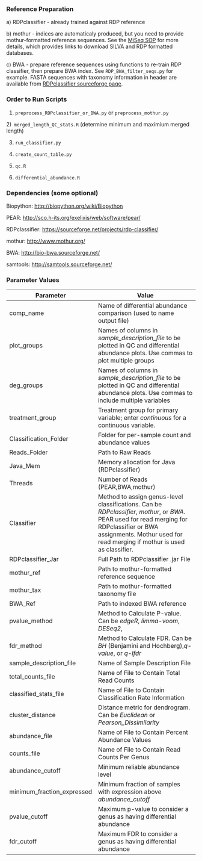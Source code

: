 ### Reference Preparation ###

a) RDPclassifier - already trained against RDP reference

b) mothur - indices are automaticaly produced, but you need to provide mothur-formatted reference sequences.  See the [MiSeq SOP](http://www.mothur.org/wiki/MiSeq_SOP) for more details, which provides links to download SILVA and RDP formatted databases.

c) BWA - prepare reference sequences using functions to re-train RDP classifier, then prepare BWA index.  See `RDP_BWA_filter_seqs.py` for example.  FASTA sequences with taxonomy information in header are available from [RDPclassifier sourceforge page](https://sourceforge.net/projects/rdp-classifier/files/RDP_Classifier_TrainingData/).

### Order to Run Scripts ###

1) `preprocess_RDPclassifier_or_BWA.py` or `preprocess_mothur.py`

2)` merged_length_QC_stats.R` (determine minimum and maximium merged length)

3) `run_classifier.py`

4) `create_count_table.py`

5) `qc.R`

6) `differential_abundance.R`


### Dependencies (some optional) ###

Biopython: http://biopython.org/wiki/Biopython

PEAR: http://sco.h-its.org/exelixis/web/software/pear/

RDPclassifier: https://sourceforge.net/projects/rdp-classifier/

mothur: http://www.mothur.org/

BWA: http://bio-bwa.sourceforge.net/

samtools: http://samtools.sourceforge.net/

### Parameter Values ###
| Parameter | Value|
|---|---|
|comp_name | Name of differential abundance comparison (used to name output file)
|plot_groups | Names of columns in *sample_description_file* to be plotted in QC and differential abundance plots.  Use commas to plot multiple groups|
|deg_groups|Names of columns in *sample_description_file* to be plotted in QC and differential abundance plots.  Use commas to include multiple variables|
|treatment_group|Treatment group for primary variable; enter *continuous* for a continuous variable.|
|Classification_Folder|Folder for per-sample count and abundance values|
|Reads_Folder|Path to Raw Reads|
|Java_Mem|Memory allocation for Java (RDPclassifier)|
|Threads|Number of Reads (PEAR,BWA,mothur)|
|Classifier|Method to assign genus-level classifications.  Can be *RDPclassifier*, *mothur*, or *BWA*.  PEAR used for read merging for RDPclassifier or BWA assignments.  Mothur used for read merging if mothur is used as classifier.|
|RDPclassifier_Jar|Full Path to RDPclassifier .jar File|
|mothur_ref|Path to mothur-formatted reference sequence|
|mothur_tax|Path to mothur-formatted taxonomy file|
|BWA_Ref|Path to indexed BWA reference|
|pvalue_method|Method to Calculate P-value.  Can be *edgeR*, *limma-voom*, *DESeq2*,|
|fdr_method|Method to Calculate FDR.  Can be *BH* (Benjamini and Hochberg),*q-value*, or *q-lfdr*|
|sample_description_file|Name of Sample Description File|
|total_counts_file|Name of File to Contain Total Read Counts|
|classified_stats_file|Name of File to Contain Classification Rate Information|
|cluster_distance| Distance metric for dendrogram.  Can be *Euclidean* or *Pearson_Dissimilarity*|
|abundance_file|Name of File to Contain Percent Abundance Values|
|counts_file|Name of File to Contain Read Counts Per Genus|
|abundance_cutoff|Minimum reliable abundance level|
|minimum_fraction_expressed|Minimum fraction of samples with expression above *abundance_cutoff*|
|pvalue_cutoff|Maximum p-value to consider a genus as having differential abundance|
|fdr_cutoff|Maximum FDR to consider a genus as having differential abundance|

